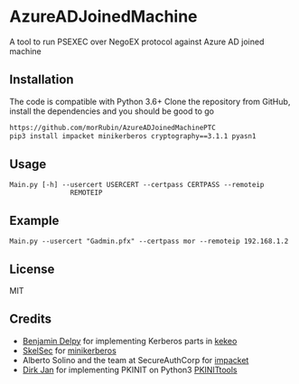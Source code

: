 # AzureADJoinedMachine
A tool to run PSEXEC over NegoEX protocol against Azure AD joined machine

## Installation
The code is compatible with Python 3.6+
Clone the repository from GitHub, install the dependencies and you should be good to go

```bash
https://github.com/morRubin/AzureADJoinedMachinePTC
pip3 install impacket minikerberos cryptography==3.1.1 pyasn1
```

## Usage

```
Main.py [-h] --usercert USERCERT --certpass CERTPASS --remoteip
               REMOTEIP
```

## Example

```
Main.py --usercert "Gadmin.pfx" --certpass mor --remoteip 192.168.1.2
```

## License
MIT

## Credits
* [Benjamin Delpy](https://twitter.com/gentilkiwi) for implementing Kerberos parts in [kekeo](https://github.com/gentilkiwi/kekeo)
* [SkelSec](https://twitter.com/skelsec) for [minikerberos](https://github.com/skelsec/minikerberos/tree/master/minikerberos)
* Alberto Solino and the team at SecureAuthCorp for [impacket](https://github.com/SecureAuthCorp/impacket)
* [Dirk Jan](https://twitter.com/_dirkjan) for implementing PKINIT on Python3 [PKINITtools](https://github.com/dirkjanm/PKINITtools)
